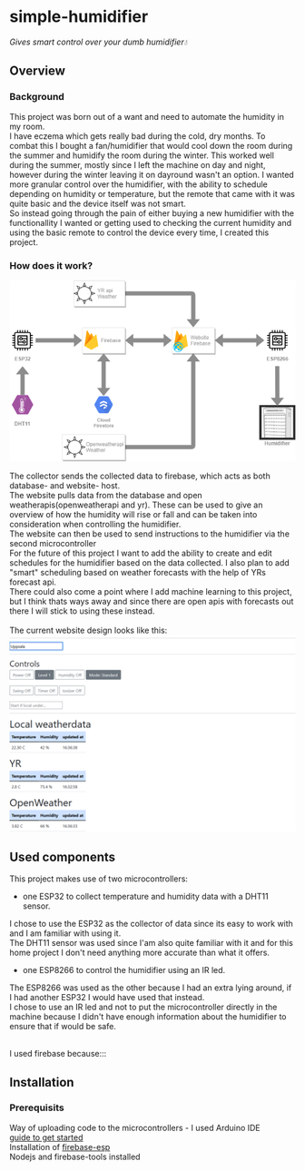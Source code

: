 # simple-humidifier
*Gives smart control over your dumb humidifier💧*

## Overview
### Background
This project was born out of a want and need to automate the humidity in my room.</br>
I have eczema which gets really bad during the cold, dry months. To combat this I bought a fan/humidifier that would cool down the room during the summer and humidify the room during the winter. This worked well during the summer, mostly since I left the machine on day and night, however during the winter leaving it on dayround wasn't an option. I wanted more granular control over the humidifier, with the ability to schedule depending on humidity or temperature, but the remote that came with it was quite basic and the device itself was not smart.</br>
So instead going through the pain of either buying a new humidifier with the functionallity I wanted or getting used to checking the current humidity and using the basic remote to control the device every time, I created this project.
### How does it work?
![flowchart](images/simple-humidifier-flow.png)</br>

The collector sends the collected data to firebase, which acts as both database- and website- host.</br>
The website pulls data from the database and open weatherapis(openweatherapi and yr). These can be used to give an overview of how the humidity will rise or fall and can be taken into consideration when controlling the humidifier.</br>
The website can then be used to send instructions to the humidifier via the second microcontroller</br>
For the future of this project I want to add the ability to create and edit schedules for the humidifier based on the data collected. I also plan to add "smart" scheduling based on weather forecasts with the help of YRs forecast api. </br>
There could also come a point where I add machine learning to this project, but I think thats ways away and since there are open apis with forecasts out there I will stick to using these instead.</br></br>
The current website design looks like this: </br>![website](images/website.png)</br>
## Used components
This project makes use of two microcontrollers: 
* one ESP32 to collect temperature and humidity data with a DHT11 sensor.

I chose to use the ESP32 as the collector of data since its easy to work with and I am familiar with using it. </br>
The DHT11 sensor was used since I'am also quite familiar with it and for this home project I don't need anything more accurate than what it offers.</br>
* one ESP8266 to control the humidifier using an IR led.

The ESP8266 was used as the other because I had an extra lying around, if I had another ESP32 I would have used that instead.</br>
I chose to use an IR led and not to put the microcontroller directly in the machine because I didn't have enough information about the humidifier to ensure that if would be safe.</br></br>

I used firebase because:::

## Installation
### Prerequisits
Way of uploading code to the microcontrollers - I used Arduino IDE</br>
[guide to get started](https://dronebotworkshop.com/esp32-intro/)</br>
Installation of [firebase-esp](https://github.com/mobizt/Firebase-ESP-Client) </br>
Nodejs and firebase-tools installed</br>